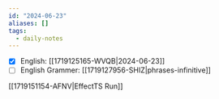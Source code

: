 ```yaml
---
id: "2024-06-23"
aliases: []
tags:
  - daily-notes
---
```


- [x] English: [[1719125165-WVQB|2024-06-23]]
- [ ] English Grammer: [[1719127956-SHIZ|phrases-infinitive]]

[[1719151154-AFNV|EffectTS Run]]



